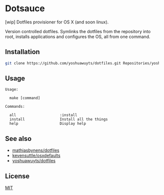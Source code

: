# Dotsauce
[wip] Dotfiles provisioner for OS X (and soon linux).

Version controlled dotfiles. Symlinks the dotfiles from the repository into
root, installs applications and configures the OS, all from one command.

## Installation
```sh
git clone https://github.com/yoshuawuyts/dotfiles.git Repositories/yoshua/dotfiles
```

## Usage
```
Usage:

  make [command]

Commands:

  all                    :install
  install                Install all the things
  help                   Display help
```

## See also
- [mathiasbynens/dotfiles][mathias]
- [kevensuttle/osxdefaults][osx]
- [yoshuawuyts/dotfiles][dyw]

## License
[MIT](https://tldrlegal.com/license/mit-license)

[brewfile]: https://github.com/yoshuawuyts/dotfiles/blob/master/.setup/Brewfile
[caskfile]: https://github.com/yoshuawuyts/dotfiles/blob/master/.setup/Caskfile
[dyw]: https://github.com/yoshuawuyts/dotfiles
[mathias]: https://github.com/mathiasbynens/dotfiles
[osx]: https://github.com/kevinSuttle/OSXDefaults/blob/master/.osx
